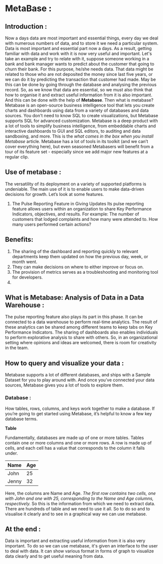 # MetaBase :

## Introduction :

Now a days data are most important and essential things, every day we deal with numerous numbers of data, and to store it we need a particular system. Data is most important and essential part now a days. As a result, getting familiar with data and work with it is now very useful and important. Let's take an example and try to relate with it, suppose someone working in a bank and bank manager wants to predict about the customer that going to churn their bank. For this purpose, he/she needs data. That data might be related to those who are not deposited the money since last five years, or we can do it by predicting the transaction that customer had made. May be this can be done by going through the database and analysing the previous record. So, as we know that data are essential, so we must also think that how to organise it and extract useful information from it is also important. And this can be done with the help of **Metabase**. Then what is metabase? Metabase is an open-source business intelligence tool that lets you create charts and dashboards using data from a variety of databases and data sources. You don't need to know SQL to create visualizations, but Metabase supports SQL for advanced customization. Metabase is a deep product with a lot of tools to simplify business intelligence, from embeddable charts and interactive dashboards to GUI and SQL editors, to auditing and data sandboxing, and more. This is the *what comes in the box when you install Metabase* article. Metabase has a lot of tools in its toolkit (and we can’t cover everything here), but even seasoned Metabasers will benefit from a tour of its feature set - especially since we add major new features at a regular clip.

## Use of metabase :

The versatility of its deployment on a variety of supported platforms is undeniable. The main use of it is to enable users to make data-driven decisions for growth. Let’s look at some features.
1. The Pulse Reporting Feature in Giving Updates
Its pulse reporting feature allows users within an organization to share Key Performance Indicators, objectives, and results. For example: The number of customers that lodged complaints and how many were attended to. How many users performed certain actions?

## Benefits:

1. The sharing of the dashboard and reporting quickly to relevant departments keep them updated on how the previous day, week, or month went.
2. They can make decisions on where to either improve or focus on.
3. The provision of metrics serves as a troubleshooting and monitoring tool for developers.
4. 
## What is Metabase: Analysis of Data in a Data Warehouse :

The pulse reporting feature also plays its part in this phase. It can be connected to a data warehouse to perform real-time analytics. The result of these analytics can be shared among different teams to keep tabs on Key Performance Indicators. The sharing of dashboards also enables individuals to perform explorative analysis to share with others. So, in an organizational setting where opinions and ideas are welcomed, there is room for creativity in the team.

## How to query and visualize your data :

Metabase supports a lot of different databases, and ships with a Sample Dataset for you to play around with. And once you’ve connected your data sources, Metabase gives you a lot of tools to explore them.

### Database :

How tables, rows, columns, and keys work together to make a database. If you’re going to get started using Metabase, it’s helpful to know a few key database terms.

**Table**

Fundamentally, databases are made up of one or more tables. Tables contain one or more columns and one or more rows. A row is made up of cells, and each cell has a value that corresponds to the column it falls under.

|Name |Age|
|---|---|
|John|25|
|Jenny|32|

Here, the columns are Name and Age. *The first row contains two cells, one with John and one with 25, corresponding to the Name and Age columns, respectively.*
So this is the information from which we need to extract data. There are hundreds of table and we need to use it all. So to do so and to visualise it clearly and to see in a graphical way we can use metabase.

## At the end :

Data is important and extracting useful information from it is also very important. To do so we can use metabase, it's given an interface to the user to deal with data. It can show various format in forms of graph to visualize data clearly and to get useful meaning from data.
